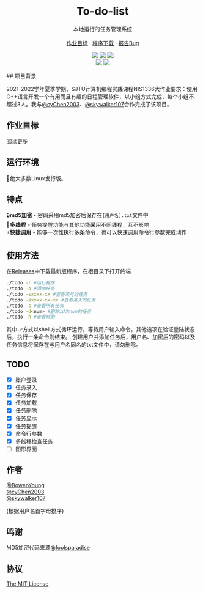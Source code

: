 <p align="center">
    <h1 align="center">To-do-list</h1>
</p>
  <p align="center">
    本地运行的任务管理系统
    <br />
    <br />
    <a href="https://github.com/BowenYoung/To-do-list/blob/main/requirements.md">作业目标</a>
    ·
    <a href="https://github.com/BowenYoung/To-do-list/releases">
    程序下载</a>
    ·
    <a href="https://github.com/BowenYoung/To-do-list/issues">报告Bug</a>
  </p>

<p align="center">
<img src="https://img.shields.io/github/license/BowenYoung/To-do-list?style=for-the-badge"/>  <img src="https://img.shields.io/badge/Linux-FCC624?style=for-the-badge&logo=linux&logoColor=black" />  <img src="https://img.shields.io/badge/c++-%2300599C.svg?style=for-the-badge&logo=c%2B%2B&logoColor=white" />
<br /><img src="https://img.shields.io/github/last-commit/BowenYoung/To-do-list?color=blue"/>  <img src="https://visitor-badge.glitch.me/badge?page_id=BowenYoung.To-do-list&left_color=red&right_color=green" />
</p>
## 项目背景

2021-2022学年夏季学期，SJTU计算机编程实践课程NIS1336大作业要求：使用C++语言开发一个有用而且有趣的日程管理软件，以小组方式完成，每个小组不超过3人。我与[@cyChen2003](https://github.com/cyChen2003)、[@skywalker107](https://github.com/skywalker107)合作完成了该项目。

## 作业目标

[阅读更多](https://github.com/BowenYoung/To-do-list/blob/main/requirements.md)

## 运行环境
🎉绝大多数Linux发行版。

## 特点

🔒**md5加密** - 密码采用md5加密后保存在`[用户名].txt`文件中
<br />📢**多线程** - 任务提醒功能与其他功能采用不同线程，互不影响
<br />⚡**快捷调用** - 能够一次性执行多条命令，也可以快速调用命令行参数完成动作

## 使用方法

在[Releases](https://github.com/BowenYoung/To-do-list/releases)中下载最新版程序，在根目录下打开终端
```bash
./todo -r #运行程序
./todo -a #添加任务
./todo -sxxxx-xx #查看某月的任务
./todo -sxxxx-xx-xx #查看某天的任务
./todo -s #查看所有任务
./todo -d<num> #删除id为num的任务
./todo -h #查看帮助
```

其中`-r`方式以shell方式循环运行，等待用户输入命令。其他选项在验证登陆状态后，执行一条命令则结束。
创建用户并添加任务后，用户名、加密后的密码以及任务信息将保存在与用户名同名的txt文件中，请勿删除。

## TODO

- [x] 账户登录
- [x] 任务录入
- [x] 任务保存
- [x] 任务加载
- [x] 任务删除
- [x] 任务显示
- [x] 任务提醒
- [x] 命令行参数
- [x] 多线程检查任务
- [ ] 图形界面

## 作者

[@BowenYoung](https://github.com/BowenYoung)
<br />[@cyChen2003](https://github.com/cyChen2003)
<br />[@skywalker107](https://github.com/skywalker107)

(根据用户名首字母排序)

## 鸣谢

MD5加密代码来源[@foolsparadise](https://github.com/foolsparadise)

## 协议

[The MIT License](https://opensource.org/licenses/MIT)

